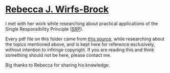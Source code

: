 # [Rebecca J. Wirfs-Brock]

I met with her work while researching about practical applications of the
Single Responsibility Principle ([SRP]).

Every pdf file on this folder came from [this source], while researching
about the topics mentioned above, and is kept here for reference exclusively,
without intention to infringe copyright. If you are reading this and think
something should not be here, please contact me.

Big thanks to Rebecca for sharing his knowledge.

[Rebecca J. Wirfs-Brock]: http://wirfs-brock.com/blog
[SRP]: http://www.wirfs-brock.com/PDFs/PrinciplesInPractice.pdf
[this source]: http://wirfs-brock.com/Resources.html
